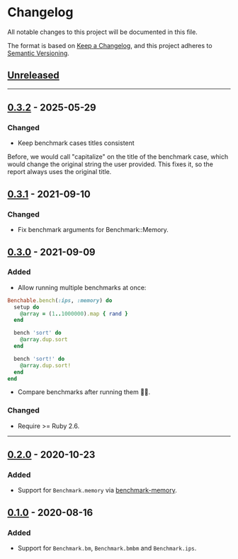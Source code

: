 # Changelog

All notable changes to this project will be documented in this file.

The format is based on [Keep a Changelog](https://keepachangelog.com/en/1.0.0/),
and this project adheres to [Semantic Versioning](https://semver.org/spec/v2.0.0.html).

## [Unreleased]

---

## [0.3.2] - 2025-05-29

### Changed

- Keep benchmark cases titles consistent

Before, we would call "capitalize" on the title of the benchmark case, which
would change the original string the user provided. This fixes it, so the report
always uses the original title.

## [0.3.1] - 2021-09-10

### Changed

- Fix benchmark arguments for Benchmark::Memory.

## [0.3.0] - 2021-09-09

### Added

- Allow running multiple benchmarks at once:

```ruby
Benchable.bench(:ips, :memory) do
  setup do
    @array = (1..1000000).map { rand }
  end

  bench 'sort' do
    @array.dup.sort
  end

  bench 'sort!' do
    @array.dup.sort!
  end
end
```

- Compare benchmarks after running them 🤦‍♂️.

### Changed

- Require >= Ruby 2.6.

<!-- ### Removed -->
---

## [0.2.0] - 2020-10-23

### Added

- Support for `Benchmark.memory` via [benchmark-memory](https://github.com/michaelherold/benchmark-memory).

[unreleased]: https://github.com/MatheusRich/benchable/compare/v0.2.0...HEAD
[0.2.0]: https://github.com/MatheusRich/benchable/releases/tag/v0.2.0

## [0.1.0] - 2020-08-16

### Added

- Support for `Benchmark.bm`, `Benchmark.bmbm` and `Benchmark.ips`.

[unreleased]: https://github.com/MatheusRich/benchable/compare/v0.3.2...HEAD
[0.3.2]: https://github.com/MatheusRich/benchable/releases/tag/v0.3.2
[0.3.1]: https://github.com/MatheusRich/benchable/releases/tag/v0.3.1
[0.3.0]: https://github.com/MatheusRich/benchable/releases/tag/v0.3.0
[0.2.0]: https://github.com/MatheusRich/benchable/releases/tag/v0.2.0
[0.1.0]: https://github.com/MatheusRich/benchable/releases/tag/v0.1.0
